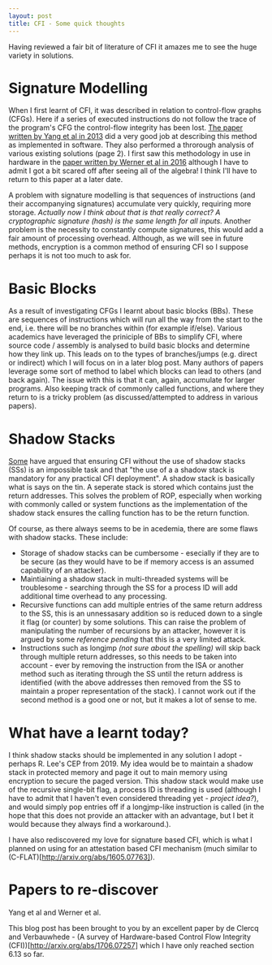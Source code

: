```yaml
---
layout: post
title: CFI - Some quick thoughts
---
```


Having reviewed a fair bit of literature of CFI it amazes me to see the huge variety in solutions.

# Signature Modelling

When I first learnt of CFI, it was described in relation to control-flow graphs (CFGs). Here if a series of executed instructions do not follow the trace of the program's CFG the control-flow integrity has been lost.
[The paper written by Yang et al in 2013](http://dx.doi.org/10.1016/j.cja.2013.02.019) did a very good job at describing this method as implemented in software. They also performed a throrough analysis of various existing solutions (page 2).
I first saw this methodology in use in hardware in the [paper written by Werner et al in 2016](http://link.springer.com/10.1007/978-3-319-31271-2_10) although I have to admit I got a bit scared off after seeing all of the algebra! I think I'll have to return to this paper at a later date.

A problem with signature modelling is that sequences of instructions (and their accompanying signatures) accumulate very quickly, requiring more storage. *Actually now I think about that is that really correct? A cryptographic signature (hash) is the same length for all inputs.* Another problem is the necessity to constantly compute signatures, this would add a fair amount of processing overhead. Although, as we will see in future methods, encryption is a common method of ensuring CFI so I suppose perhaps it is not too much to ask for. 

# Basic Blocks

As a result of investigating CFGs I learnt about basic blocks (BBs). These are sequences of instructions which will run all the way from the start to the end, i.e. there will be no branches within (for example if/else).
Various academics have leveraged the priniciple of BBs to simplify CFI, where source code / assembly is analysed to build basic blocks and determine how they link up. This leads on to the types of branches/jumps (e.g. direct or indirect) which I will focus on in a later blog post.
Many authors of papers leverage some sort of method to label which blocks can lead to others (and back again). The issue with this is that it can, again, accumulate for larger programs. Also keeping track of commonly called functions, and where they return to is a tricky problem (as discussed/attempted to address in various papers).

# Shadow Stacks

[Some](http://dl.acm.org/citation.cfm?doid=2857705.2857722) have argued that ensuring CFI without the use of shadow stacks (SSs) is an impossible task and that "the use of a a shadow stack is mandatory for any practical CFI deployment". A shadow stack is basically what is says on the tin. A seperate stack is stored which contains just the return addresses. This solves the problem of ROP, especially when working with commonly called or system functions as the implementation of the shadow stack ensures the calling function has to be the return function.

Of course, as there always seems to be in acedemia, there are some flaws with shadow stacks. These include:
* Storage of shadow stacks can be cumbersome - esecially if they are to be secure (as they would have to be if memory access is an assumed capability of an attacker).
* Maintiaining a shadow stack in multi-threaded systems will be troublesome - searching through the SS for a process ID will add additional time overhead to any processing.
* Recursive functions can add multiple entries of the same return address to the SS, this is an unnessasary addition so is reduced down to a single it flag (or  counter) by some solutions. This can raise the problem of manipulating the number of recursions by an attacker, however it is argued by some *reference pending* that this is a very limited attack.
* Instructions such as longjmp *(not sure about the spelling)* will skip back through multiple return addresses, so this needs to be taken into account - ever by removing the instruction from the ISA or another method such as iterating through the SS until the return address is identified (with the above addresses then removed from the SS to maintain a proper representation of the stack). I cannot work out if the second method is a good one or not, but it makes a lot of sense to me.

# What have a learnt today?

I think shadow stacks should be implemented in any solution I adopt - perhaps R. Lee's CEP from 2019. My idea would be to maintain a shadow stack in protected memory and page it out to main memory using encryption to secure the paged version. This shadow stack would make use of the recursive single-bit flag, a process ID is threading is used (although I have to admit that I haven't even considered threading yet - *project idea?*), and would simply pop entries off if a longjmp-like instruction is called (in the hope that this does not provide an attacker with an advantage, but I bet it would because they always find a workaround.).

I have also rediscovered my love for signature based CFI, which is what I planned on using for an attestation based CFI mechanism (much similar to (C-FLAT)[http://arxiv.org/abs/1605.07763]).

# Papers to re-discover

Yang et al and Werner et al.

This blog post has been brought to you by an excellent paper by de Clercq and Verbauwhede - (A survey of Hardware-based Control Flow Integrity (CFI))[http://arxiv.org/abs/1706.07257] which I have only reached section 6.13 so far.
